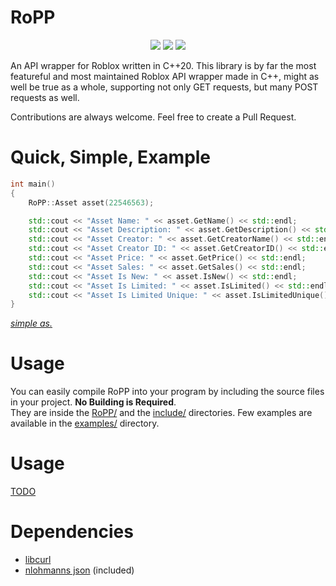 

RoPP
=========

<p align="center">
  <img src="https://img.shields.io/github/license/sightem/ropp">
  <img src="https://img.shields.io/github/issues/sightem/ropp">
  <img src="https://img.shields.io/github/commit-activity/w/sightem/ropp">
</p>

An API wrapper for Roblox written in C++20. This library is by far the most featureful and most maintained Roblox API wrapper made in C++, might as well be
true as a whole, supporting not only GET requests, but many POST requests as well.

Contributions are always welcome. Feel free to create a Pull Request.

Quick, Simple, Example
=========
```cpp
int main()
{
    RoPP::Asset asset(22546563);

    std::cout << "Asset Name: " << asset.GetName() << std::endl;
    std::cout << "Asset Description: " << asset.GetDescription() << std::endl;
    std::cout << "Asset Creator: " << asset.GetCreatorName() << std::endl;
    std::cout << "Asset Creator ID: " << asset.GetCreatorID() << std::endl;
    std::cout << "Asset Price: " << asset.GetPrice() << std::endl;
    std::cout << "Asset Sales: " << asset.GetSales() << std::endl;
    std::cout << "Asset Is New: " << asset.IsNew() << std::endl;
    std::cout << "Asset Is Limited: " << asset.IsLimited() << std::endl;
    std::cout << "Asset Is Limited Unique: " << asset.IsLimitedUnique() << std::endl;
}
```
[*simple as.*](https://github.com/Sightem/RoPP/tree/master/examples)

Usage
=========

You can easily compile RoPP into your program by including the source files in your project. **No Building is Required**.    
They are inside the [RoPP/](https://github.com/Sightem/RoPP/tree/master/RoPP) and the [include/](https://github.com/Sightem/RoPP/tree/master/include) directories. Few examples are available in the [examples/](https://github.com/Sightem/RoPP/tree/master/examples) directory.

Usage
=========
[TODO](https://github.com/Sightem/RoPP/wiki)

Dependencies
=========
- [libcurl](https://curl.se/libcurl/)
- [nlohmanns json](https://github.com/nlohmann/json) (included)
